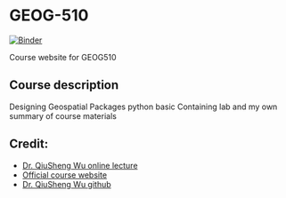 # GEOG-510

[![Binder](https://mybinder.org/badge_logo.svg)](https://mybinder.org/v2/gh/zyang91/GEOG-510/HEAD)

Course website for GEOG510

## Course description
Designing Geospatial Packages
python basic
Containing lab and my own summary of course materials


## Credit:
- [Dr. QiuSheng Wu online lecture](https://www.youtube.com/playlist?list=PLAxJ4-o7ZoPehTznt8KCKqul-l0jZGeZW)
- [Official course website](https://sites.google.com/utk.edu/geog-510)
- [Dr. QiuSheng Wu github](https://github.com/giswqs)

